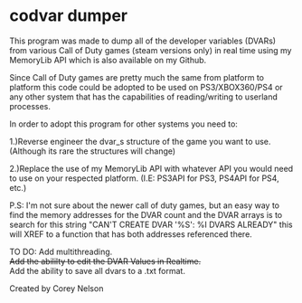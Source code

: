 # codvar dumper

This program was made to dump all of the developer variables (DVARs) from various Call of Duty games (steam versions only) in real time using my MemoryLib API which is also available on my Github.

Since Call of Duty games are pretty much the same from platform to platform this code could be adopted to be used on PS3/XBOX360/PS4 or any other system that has the capabilities of reading/writing to userland processes.

In order to adopt this program for other systems you need to:

1.)Reverse engineer the dvar_s structure of the game you want to use. (Although its rare the structures will change)

2.)Replace the use of my MemoryLib API with whatever API you would need to use on your respected platform. (I.E: PS3API for PS3, PS4API for PS4, etc.)

P.S: I'm not sure about the newer call of duty games, but an easy way to find the memory addresses for the DVAR count and the DVAR arrays is to search for this string "CAN'T CREATE DVAR '%S': %I DVARS ALREADY" this will XREF to a function that has both addresses referenced there. 


TO DO:
Add multithreading.
<br/>
<strike>Add the abililty to edit the DVAR Values in Realtime.</strike>
<br/>
Add the ability to save all dvars to a .txt format.

Created by Corey Nelson